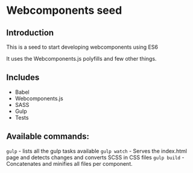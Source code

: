 # Webcomponents seed

## Introduction

This is a seed to start developing webcomponents using ES6

It uses the Webcomponents.js polyfills and few other things.

## Includes

* Babel
* Webcomponents.js
* SASS
* Gulp
* Tests

## Available commands:

`gulp` - lists all the gulp tasks available
`gulp watch` - Serves the index.html page and detects changes and converts SCSS in CSS files
`gulp build` - Concatenates and minifies all files per component.
